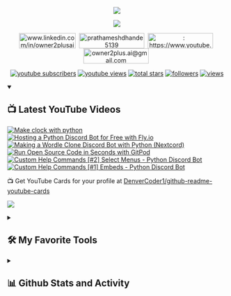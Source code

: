 <!-- OWNER2PLUSAI ============= OMID EBRAHIMI -->

<p align="center">
  <a href="https://github.com/OWNER2PLUSAI">
    <img src="https://readme-typing-svg.demolab.com/?lines=OMID%20Ebrahimi;&font=Fira%20Code&center=true&width=440&height=45&color=f75c7e&vCenter=true&pause=1000&size=22" /></a>
</p>

<p align="center">
  <a href="https://github.com/OWNER2PLUSAI">
    <img src="https://readme-typing-svg.demolab.com/?lines=Wellcome%20to%20my%20Github%20Profile.;%20Computer%20Vision%20and%20NLP%20Developer;3%20Years%20exprince%20in%20A.I%20%2C%20D.L;Alaways%20learning%20new%20things&font=Fira%20Code&center=true&width=440&height=45&color=f75c7e&vCenter=true&pause=1000&size=22" /></a>
</p>

<p align="center">
<a href="www.linkedin.com/in/owner2plusai" target="blank"><img align="center" src="https://img.shields.io/badge/LinkedIn-0077B5?style=for-the-badge&logo=linkedin&logoColor=white" alt="www.linkedin.com/in/owner2plusai" height="35" width="130" /></a>&nbsp;             
<a href="https://instagram.com/owner_2plus_ai" target="blank"><img align="center" src="https://img.shields.io/badge/Instagram-E000000?style=for-the-badge&logo=instagram&logoColor=white" alt="prathameshdhande5139" height="35" width="150" /></a>&nbsp;
<a href=": https://www.youtube.com/@owner2plusai" target="blank"><img align="center" src="https://img.shields.io/badge/Youtube-E00000?style=for-the-badge&logo=YouTube&logoColor=white" alt=": https://www.youtube.com/@owner2plusai" height="35" width="150" /></a>&nbsp;
<a href="owner2plus.ai@gmail.com" target="blank"><img align="center" src="https://img.shields.io/badge/Gmail-Eff200?style=for-the-badge&logo=Gmail&logoColor=black" alt="owner2plus.ai@gmail.com" height="35" width="150" /></a>&nbsp;

<p align="center">
  <a href="https://www.youtube.com/c/owner2plusai?sub_confirmation=1">
    <img alt="youtube subscribers" title="Subscribe to my YouTube channel" src="https://custom-icon-badges.demolab.com/youtube/channel/subscribers/UCipSxT7a3rn81vGLw9lqRkg?color=%23E05D44&label=SUBSCRIBE&logo=video&logoColor=white&style=for-the-badge&labelColor=CE4630"/></a>
  <a href="https://www.youtube.com/c/owner2plusai">
    <img alt="youtube views" title="YouTube views" src="https://custom-icon-badges.demolab.com/youtube/channel/views/UCipSxT7a3rn81vGLw9lqRkg?color=%23E1AD0E&logo=video&logoColor=white&style=for-the-badge&labelColor=C79600"/></a> 
  <a href="https://github.com/owner2plusai?tab=repositories&sort=stargazers">
    <img alt="total stars" title="Total stars on GitHub" src="https://custom-icon-badges.demolab.com/github/stars/owner2plusai?color=55960c&style=for-the-badge&labelColor=488207&logo=star"/></a>
  <a href="https://github.com/ownerplusai?tab=followers">
    <img alt="followers" title="Follow me on Github" src="https://custom-icon-badges.demolab.com/github/followers/DenverCoder1?color=236ad3&labelColor=1155ba&style=for-the-badge&logo=person-add&label=Follow&logoColor=white"/></a>
  <a href="https://github.com/owner2plusai/Simple-View-Counter">
    <img alt="views" title="GitHub profile views" src="https://freshidea.com/jonah/app/DenverCoder1-profile-views"/></a>
</p>

<details open> 
  <summary><h2>📺 Latest YouTube Videos</h2></summary>

  <!-- YouTube Cards - https://github.com/owner/github-readme-youtube-cards -->

  <!-- prettier-ignore-start -->
  <!-- BEGIN YOUTUBE-CARDS -->
  <a href="https://www.youtube.com/watch?v=6u9BrDaSHJc"><img src="https://ytcards.demolab.com/?id=6u9BrDaSHJc&title=Automatically+Deploy+to+Fly.io+with+GitHub+Actions&lang=en&timestamp=1661864404&background_color=%230d1117&title_color=%23ffffff&stats_color=%23dedede&width=250&duration=312" alt="Make clock with python" title="Make clock with python"></a>
  <a href="https://www.youtube.com/watch?v=J7Fm7MdZn_E"><img src="https://ytcards.demolab.com/?id=J7Fm7MdZn_E&title=Hosting+a+Python+Discord+Bot+for+Free+with+Fly.io&lang=en&timestamp=1661708747&background_color=%230d1117&title_color=%23ffffff&stats_color=%23dedede&width=250&duration=403" alt="Hosting a Python Discord Bot for Free with Fly.io" title="Hosting a Python Discord Bot for Free with Fly.io"></a>
  <a href="https://www.youtube.com/watch?v=0p_eQGKFY3I"><img src="https://ytcards.demolab.com/?id=0p_eQGKFY3I&title=Making+a+Wordle+Clone+Discord+Bot+with+Python+%28Nextcord%29&lang=en&timestamp=1643900217&background_color=%230d1117&title_color=%23ffffff&stats_color=%23dedede&width=250&duration=2115" alt="Making a Wordle Clone Discord Bot with Python (Nextcord)" title="Making a Wordle Clone Discord Bot with Python (Nextcord)"></a>
  <a href="https://www.youtube.com/watch?v=Mt_Bsj6K9Lw"><img src="https://ytcards.demolab.com/?id=Mt_Bsj6K9Lw&title=Run+Open+Source+Code+in+Seconds+with+GitPod&lang=en&timestamp=1642108413&background_color=%230d1117&title_color=%23ffffff&stats_color=%23dedede&width=250&duration=578" alt="Run Open Source Code in Seconds with GitPod" title="Run Open Source Code in Seconds with GitPod"></a>
  <a href="https://www.youtube.com/watch?v=xsA5QAkr-04"><img src="https://ytcards.demolab.com/?id=xsA5QAkr-04&title=Custom+Help+Commands+%5B%232%5D+Select+Menus+-+Python+Discord+Bot&lang=en&timestamp=1633051808&background_color=%230d1117&title_color=%23ffffff&stats_color=%23dedede&width=250&duration=1188" alt="Custom Help Commands [#2] Select Menus - Python Discord Bot" title="Custom Help Commands [#2] Select Menus - Python Discord Bot"></a>
  <a href="https://www.youtube.com/watch?v=TzR8At0SFQI"><img src="https://ytcards.demolab.com/?id=TzR8At0SFQI&title=Custom+Help+Commands+%5B%231%5D+Embeds+-+Python+Discord+Bot&lang=en&timestamp=1632947582&background_color=%230d1117&title_color=%23ffffff&stats_color=%23dedede&width=250&duration=1245" alt="Custom Help Commands [#1] Embeds - Python Discord Bot" title="Custom Help Commands [#1] Embeds - Python Discord Bot"></a>
  <!-- END YOUTUBE-CARDS -->
  <!-- prettier-ignore-end -->

  <p>📺 Get YouTube Cards for your profile at <a href="https://github.com/DenverCoder1/github-readme-youtube-cards">DenverCoder1/github-readme-youtube-cards</a></p>
  
  <a href="https://www.youtube.com/c/DevProTips?sub_confirmation=1"><img src="https://custom-icon-badges.demolab.com/badge/-Subscribe-red?style=for-the-badge&logo=video&logoColor=white"/></a>
  
</details>





<details> 
  <summary><h2>🛠️ My Favorite Tools</h2></summary>
  <!-- Some badges are from https://github.com/Ileriayo/markdown-badges -->

  <h3>👨‍💻 Programming and Markup Languages</h3>

  <p>
      <a href="https://github.com/search?q=user%3ADenverCoder1+language%3Apython"><img alt="Python" src="https://img.shields.io/badge/Python-14354C.svg?logo=python&logoColor=white"></a>
      <a href="https://github.com/search?q=user%3ADenverCoder1+language%3Acpp"><img alt="C++" src="https://custom-icon-badges.demolab.com/badge/C++-9C033A.svg?logo=cpp2&logoColor=white"></a>
      <a href="https://github.com/search?q=user%3ADenverCoder1+language%3Asql"><img alt="SQL" src="https://custom-icon-badges.demolab.com/badge/SQL-025E8C.svg?logo=database&logoColor=white"></a>
      <a href="https://github.com/search?q=user%3ADenverCoder1+language%3Ahtml"><img alt="HTML" src="https://img.shields.io/badge/HTML-E34F26.svg?logo=html5&logoColor=white"></a>
      <a href="https://github.com/search?q=user%3ADenverCoder1+language%3Acss"><img alt="CSS" src="https://img.shields.io/badge/CSS-1572B6.svg?logo=css3&logoColor=white"></a>
      <a href="https://github.com/search?q=user%3ADenverCoder1+language%3Abash"><img alt="Bash" src="https://img.shields.io/badge/Bash-121011.svg?logo=gnu-bash&logoColor=white"></a>
      <a href="https://github.com/search?q=user%3ADenverCoder1+language%3Amarkdown"><img alt="Markdown" src="https://img.shields.io/badge/Markdown-000000.svg?logo=markdown&logoColor=white"></a>
      <a href="https://github.com/search?q=user%3ADenverCoder1+language%3Ac"><img alt="C" src="https://custom-icon-badges.demolab.com/badge/C-03599C.svg?logo=c-in-hexagon&logoColor=white"></a>
      
   
  </p>

  <h3>🧰 Frameworks and Libraries</h3>

  <p>
      <a href="#"><img alt="NumPy" src="https://img.shields.io/badge/Numpy-013243.svg?logo=numpy&logoColor=white"></a>
      <a href="#"><img alt="Pandas" src="https://img.shields.io/badge/Pandas-150458.svg?logo=pandas&logoColor=white"></a>
      <a href="#"><img alt="TensorFlow" src="https://img.shields.io/badge/TensorFlow-FF6F00.svg?logo=TensorFlow&logoColor=white"></a>
      <a href="#"><img alt="Discord.py" src="https://custom-icon-badges.demolab.com/badge/Discord.py-0d1620.svg?logo=dpy"></a>
      <a href="#"><img alt="GitHub Actions" src="https://img.shields.io/badge/GitHub%20Actions-2671E5.svg?logo=github%20actions&logoColor=white"></a>

  </p>


  <h3>💻 Software and Tools</h3>

  <p>
      <a href="#"><img alt="Adobe" src="https://img.shields.io/badge/Adobe-FF0000.svg?logo=adobe&logoColor=white"></a>
      <a href="#"><img alt="Android" src="https://img.shields.io/badge/Android-3DDC84?logo=android&logoColor=white"></a>
      <a href="#"><img alt="Ubuntu,Linux" src="https://img.shields.io/badge/Arch%20Linux-1793D1.svg?logo=Ubuntu-linux&logoColor=white"></a>
      <a href="#"><img alt="Audacity" src="https://img.shields.io/badge/-Audacity-0000CC?logo=audacity&logoColor=white"></a>
      <a href="#"><img alt="Blender" src="https://img.shields.io/badge/-Bitwarden-175DDC?logo=Blender&logoColor=white"></a>
      <a href="#"><img alt="Pycharm" src="https://img.shields.io/badge/-Brave-FB542B?logo=Pycharm&logoColor=white"></a>
      <a href="#"><img alt="PhotoShap" src="https://img.shields.io/badge/Construct%203-00b56a.svg?logo=Premiere&logoColor=white"></a>
      <a href="#"><img alt="Premiere" src="https://img.shields.io/badge/-Dark%20Reader-141E24?logo=dark-reader&logoColor=white"></a>
      <a href="#"><img alt="Ivcam" src="https://custom-icon-badges.demolab.com/badge/-Dbeaver-372923?logo=dbeaver-mono&logoColor=white"></a>
      <a href="#"><img alt="Discord" src="https://img.shields.io/badge/-Discord-5865F2.svg?logo=discord&logoColor=white"></a>
      <a href="#"><img alt="Git" src="https://img.shields.io/badge/Git-F05033.svg?logo=git&logoColor=white"></a>
      <a href="#"><img alt="GitHub Desktop" src="https://img.shields.io/badge/GitHub%20Desktop-8034A9.svg?logo=github&logoColor=white"></a>
      <a href="#"><img alt="Google Sheets" src="https://img.shields.io/badge/Sheets-34A853.svg?logo=google%20sheets&logoColor=white"></a>
      <a href="#"><img alt="Virtual box" src="https://img.shields.io/badge/Inkscape-000000?logo=Inkscape&logoColor=white"></a>
      <a href="#"><img alt="Jupyter" src="https://img.shields.io/badge/Jupyter-F37626.svg?logo=Jupyter&logoColor=white"></a>
      <a href="#"><img alt="OBS Studio" src="https://img.shields.io/badge/-OBS-302E31?logo=obs-studio&logoColor=white"></a>
      <a href="#"><img alt="Stack Overflow" src="https://img.shields.io/badge/-Stack%20Overflow-FE7A16?logo=stack-overflow&logoColor=white"></a>
      <a href="#"><img alt="Visual Studio Code" src="https://img.shields.io/badge/Visual%20Studio%20Code-0078d7.svg?logo=visual-studio-code&logoColor=white"></a>
  </p>
</details>




<details> 
  <summary><h2>📊 Github Stats and Activity</h2></summary>

  <h3 align="center">💻 GitHub Profile Stats</h3>

  <!-- GitHub Readme Streak Stats - https://github.com/DenverCoder1/github-readme-streak-stats -->
  <p align="center">
    <a href="https://github.com/owner2plusai">
      <img title="🔥 Get streak stats for your profile at git.io/streak-stats" alt="OWNER2PLUSAI's streak" src="https://streak-stats.demolab.com/?user=owner2plusai&theme=monokai-metallian&hide_border=true"/>
    </a>
    

  



  <a href="https://github.com/owner2plusai"><img alt="OWNER2PLUSAI's Github Stats" src="https://denvercoder1-github-readme-stats.vercel.app/api/?username=owner2plusai&show_icons=true&include_all_commits=true&count_private=true&theme=react&hide_border=true&bg_color=1F222E&title_color=F85D7F&icon_color=F8D866" height="192px"/></a>
  <a href="https://github.com/owner2plusai"><img alt="OWNER2PLUSAI's Top Languages" src="https://denvercoder1-github-readme-stats.vercel.app/api/top-langs/?username=owner2plusai&langs_count=8&layout=compact&theme=react&hide_border=true&bg_color=1F222E&title_color=F85D7F&icon_color=F8D866&hide=Jupyter%20Notebook,Roff" height="192px"/></a>
  <br/>

  
  <!-- https://github.com/ashutosh00710/github-readme-activity-graph -->

  <a href="https://github.com/owner2plusai"><img alt="OWNER2PLUSAI's Activity Graph" src="https://github-readme-activity-graph.cyclic.app/graph/?username=owner2plusai&bg_color=1F222E&color=F8D866&line=F85D7F&point=FFFFFF&hide_border=true" /></a>


  <!-- https://github.com/jamesgeorge007/github-activity-readme -->
  <!--START_SECTION:activity-->



</details>






